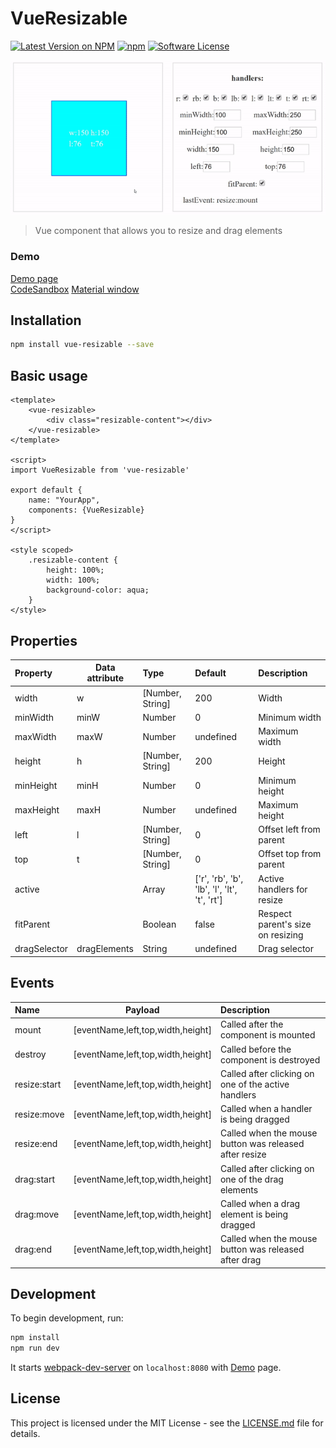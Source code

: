 # VueResizable

[![Latest Version on NPM](https://img.shields.io/npm/v/vue-resizable.svg?style=flat-square)](https://npmjs.com/package/vue-resizable)
[![npm](https://img.shields.io/npm/dt/vue-resizable.svg?style=flat-square)](https://www.npmjs.com/package/vue-resizable)
[![Software License](https://img.shields.io/badge/license-MIT-brightgreen.svg?style=flat-square)](LICENSE.md)

![](./docs/logo.gif) 

> Vue component that allows you to resize and drag elements

### Demo

<a href="https://nikitasnv.github.io/vue-resizable/" target="_blank">Demo page</a>\
<a href="https://codesandbox.io/s/13qp7xk787" target="_blank">CodeSandbox</a>
<a href="https://codepen.io/nikitasnv/pen/YzPXKNw" target="_blank">Material window</a>

## Installation

```sh
npm install vue-resizable --save
```

## Basic usage

```vue
<template>
    <vue-resizable>
        <div class="resizable-content"></div>
    </vue-resizable>
</template>

<script>
import VueResizable from 'vue-resizable'

export default {
    name: "YourApp",
    components: {VueResizable}
}
</script>

<style scoped>
    .resizable-content {
        height: 100%;
        width: 100%;
        background-color: aqua;
    }
</style>
```

## Properties


| Property            |  Data attribute    | Type    | Default | Description                                                                                                                                                                                                                                                                           |
|:--------------------|------|:--------|:--------|:--------------------------------------------------------------------------------------------------------------------------------------------------------------------------------------------------------------------------------------------------------------------------------------|
| width               |   w   | [Number, String] | 200   | Width           
| minWidth            |   minW   | Number  | 0    |  Minimum width     
| maxWidth            |   maxW    | Number | undefined   | Maximum width
| height               |  h   | [Number, String]  | 200    | Height                                                                                                                                                                                                                    |
| minHeight        | minH | Number  | 0       | Minimum height                                                                                                                                                                                                                |
| maxHeight    | maxH | Number  | undefined       | Maximum height                                                                                                                                                                                                                              |
| left          |   l    | [Number, String] | 0    | Offset left from parent                                                                                                                                                                                                                                                     |
| top       | t | [Number, String] | 0   | Offset top from parent          
| active     |    | Array | ['r', 'rb', 'b', 'lb', 'l', 'lt', 't', 'rt']   | Active handlers for resize    
| fitParent    |     | Boolean | false  | Respect parent's size on resizing
| dragSelector | dragElements  |  String | undefined | Drag selector

## Events

| Name            |  Payload   |  Description                                                                                                                                                                                                                                                                           |
|:--------------------|-------------|:--------------------------------------------------------------------------------------------------------------------------------------------------------------------------------------------------------------------------------------------------------------------------------------|
| mount               |   [eventName,left,top,width,height]      | Called after the component is mounted 
| destroy               |   [eventName,left,top,width,height]      | Called before the component is destroyed 
| resize:start               |   [eventName,left,top,width,height]      | Called after clicking on one of the active handlers 
| resize:move               |   [eventName,left,top,width,height]      | Called when a handler is being dragged
| resize:end               |   [eventName,left,top,width,height]      | Called when the mouse button was released after resize
| drag:start | [eventName,left,top,width,height] | Called after clicking on one of the drag elements
| drag:move |  [eventName,left,top,width,height] | Called when a drag element is being dragged
| drag:end | [eventName,left,top,width,height] | Called when the mouse button was released after drag

## Development



To begin development, run:

``` bash
npm install 
npm run dev
```
It starts [webpack-dev-server](https://github.com/webpack/webpack-dev-server) on `localhost:8080` with [Demo](./docs) page.

## License

This project is licensed under the MIT License - see the [LICENSE.md](LICENSE.md) file for details.


     
